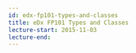 ```yaml
---
id: edx-fp101-types-and-classes
title: eDx FP101 Types and Classes
lecture-start: 2015-11-03
lecture-end:
---
```


